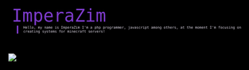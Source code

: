 
<link rel="preconnect" href="https://fonts.googleapis.com">
<link rel="preconnect" href="https://fonts.gstatic.com" crossorigin>
<link href="https://fonts.googleapis.com/css2?family=Saira:wght@600&display=swap" rel="stylesheet">
<script src="https://kit.fontawesome.com/2fdea6f93c.js" crossorigin="anonymous"></script>
<link rel="stylesheet" href="https://cdnjs.cloudflare.com/ajax/libs/font-awesome/5.9.0/css/all.css"> 



<!DOCTYPE HTML>
<html style="background-color: black;">
<div id="background-color: black;">
 <div style="
 max-width: 100%;
 padding: 0 0.5em;
 display: inline-block; ">
  <span style="
  font-size: 2.5em;
  color: rgb(125,59,203);
  font-family: 'Saira', Monospace;"
  > ImperaZim </span> <br>
  <span style="
  width: 90%;
  display: flex;
  margin: 0 10px;
  max-width: 90%;
  font-size: .5em;
  text-align: left;
  padding-left: 10px;
  color: rgb(223,217,231);
  font-family: 'Saira', Monospace;
  border-left: 3px solid rgb(125,59,203);"
  > Hello, my name is ImperaZim I'm a php programmer, javascript among others, at the moment I'm focusing on creating systems for minecraft servers! </span>
 </div>  

  <div style="padding-top: 40px;">
   <img src="https://github-readme-stats.vercel.app/api/?username=ImperaZim&show_icons=true&hide_border=true&theme=midnight-purple&count_private=true">
  </div>  
  
</div>
</html>

